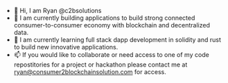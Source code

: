 - 👋 Hi, I am Ryan @c2bsolutions
- 👀 I am currently building applications to build strong connected consumer-to-consumer economy with blockchain and decentralized data.
- 🌱 I am currently learning full stack dapp development in solidity and rust to build new innovative applications.
- 📫 If you would like to collaborate or need access to one of my code repostitories for a project or hackathon please contact me at ryan@consumer2blockchainsolution.com for access.
<!---
c2bsolutions/c2bsolutions is a ✨ special ✨ repository because its `README.md` (this file) appears on your GitHub profile.
You can click the Preview link to take a look at your changes.
--->
